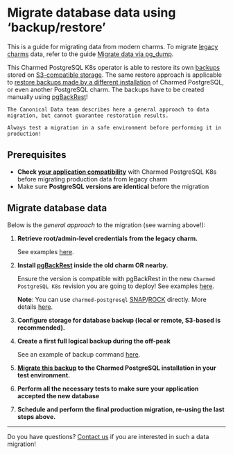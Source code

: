 # Migrate database data using ‘backup/restore’

This is a guide for migrating data from modern charms. To migrate [legacy charms](/explanation/legacy-charm) data, refer to the guide [Migrate data via pg_dump](/how-to/development/migrate-data-via-pg-dump).

This Charmed PostgreSQL K8s operator is able to restore its own [backups](/how-to/back-up-and-restore/restore-a-backup) stored on [S3-compatible storage](/how-to/back-up-and-restore/configure-s3-aws). The same restore approach is applicable to [restore backups made by a different installation](/how-to/back-up-and-restore/migrate-a-cluster) of Charmed PostgreSQL, or even another PostgreSQL charm. The backups have to be created manually using [pgBackRest](https://pgbackrest.org/)!

```{caution}
The Canonical Data team describes here a general approach to data migration, but cannot guarantee restoration results. 

Always test a migration in a safe environment before performing it in production!
```

## Prerequisites

* **Check [your application compatibility](/explanation/legacy-charm)** with Charmed PostgreSQL K8s before migrating production data from legacy charm
* Make sure **PostgreSQL versions are identical** before the migration

## Migrate database data

Below is the *general approach* to the migration (see warning above!):

1. **Retrieve root/admin-level credentials from the legacy charm.**

   See examples [here](/how-to/development/migrate-data-via-pg-dump).

2. **Install [pgBackRest](https://pgbackrest.org/) inside the old charm OR nearby.** 
   
   Ensure the version is compatible with pgBackRest in the new `Charmed PostgreSQL K8s` revision you are going to deploy! See examples [here](https://pgbackrest.org/user-guide.html#installation). 

   **Note**: You can use `charmed-postgresql` [SNAP](https://snapcraft.io/charmed-postgresql)/[ROCK](https://github.com/canonical/charmed-postgresql-rock) directly. More details [here](/explanation/architecture).

3. **Configure storage for database backup (local or remote, S3-based is recommended).**

4. **Create a first full logical backup during the off-peak** 

   See an example of backup command [here](https://github.com/canonical/postgresql-k8s-operator/commit/f39caaa4c5c85afdb157bd53df54a24a1b9687ac#diff-cc5993b9da2438ecff27897b3ab9d2f9bc445cbf5b4f6369a1a0c2f404fe6a4fR186-R212).

5. **[Migrate this backup](/how-to/back-up-and-restore/migrate-a-cluster) to the Charmed PostgreSQL installation in your test environment.**
6. **Perform all the necessary tests to make sure your application accepted the new database**
7. **Schedule and perform the final production migration, re-using the last steps above.**

---

Do you have questions? [Contact us](/reference/contacts) if you are interested in such a data migration!

